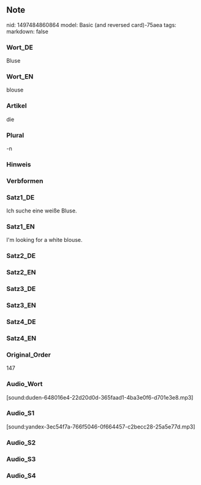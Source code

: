 ## Note
nid: 1497484860864
model: Basic (and reversed card)-75aea
tags: 
markdown: false

### Wort_DE
Bluse

### Wort_EN
blouse

### Artikel
die

### Plural
-n

### Hinweis


### Verbformen


### Satz1_DE
Ich suche eine weiße Bluse.

### Satz1_EN
I'm looking for a white blouse.

### Satz2_DE


### Satz2_EN


### Satz3_DE


### Satz3_EN


### Satz4_DE


### Satz4_EN


### Original_Order
147

### Audio_Wort
[sound:duden-648016e4-22d20d0d-365faad1-4ba3e0f6-d701e3e8.mp3]

### Audio_S1
[sound:yandex-3ec54f7a-766f5046-0f664457-c2becc28-25a5e77d.mp3]

### Audio_S2


### Audio_S3


### Audio_S4

